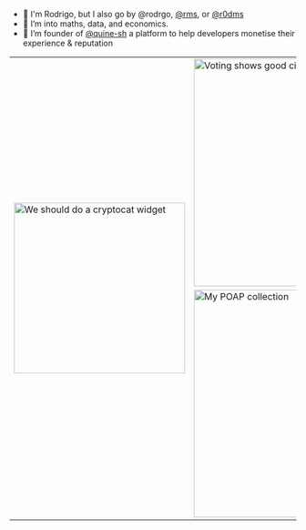 - 🖖 I'm Rodrigo, but I also go by @rodrgo, [@rms](https://qui.ne/rms), or [@r0dms](https://twitter.com/r0dms)
- 🧮 I’m into maths, data, and economics.
- 🔮 I’m founder of [@quine-sh](https://github.com/quine-sh/) a platform to help developers monetise their experience & reputation

<div align="center">
<table>
  <tr>
    <td rowspan="2">
      <img src="https://stats.quine.sh/rms/web3" alt="We should do a cryptocat widget" width="300px">
    </td>
    <td colspan="32">
      <img src="https://stats.quine.sh/rms/snapshot" alt="Voting shows good citizenship" width="400px">
    </td>
  </tr>
  <tr>
    <td>
      <img src="https://stats.quine.sh/rms/poap" alt="My POAP collection" width="400px">
    </td>
  </tr>
</table>
</div>
